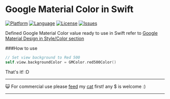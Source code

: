 Google Material Color in Swift
===========

[![Platform](http://img.shields.io/badge/platform-ios-blue.svg?style=flat
)](https://developer.apple.com/iphone/index.action)
[![Language](http://img.shields.io/badge/language-swift-brightgreen.svg?style=flat
)](https://developer.apple.com/swift)
[![License](http://img.shields.io/badge/license-MIT-lightgrey.svg?style=flat
)](http://mit-license.org)
[![Issues](https://img.shields.io/github/issues/katopz/google-material-color-swift.svg?style=flat
)](https://github.com/katopz/google-material-color-swift/issues?state=open)

Defined Google Material Color value ready to use in Swift refer to [Google Material Design in Style/Color section](http://www.google.com/design/spec/style/color.html#color-color-palette)

###How to use
```swift
// Set view background to Red 500
self.view.backgroundColor = GMColor.red500Color()
```
That's it! :D

- - -
:smiley_cat: For commercial use please  [feed](https://www.paypal.com/cgi-bin/webscr?cmd=_xclick&business=katopz%40gmail%2ecom&lc=TH&item_name=tuna&item_number=tuna&button_subtype=services&no_note=0&currency_code=USD&bn=PP%2dBuyNowBF%3abtn_buynowCC_LG%2egif%3aNonHostedGuest) my [cat](http://instagram.com/katopz) first!
any $ is welcome :)
- - -
